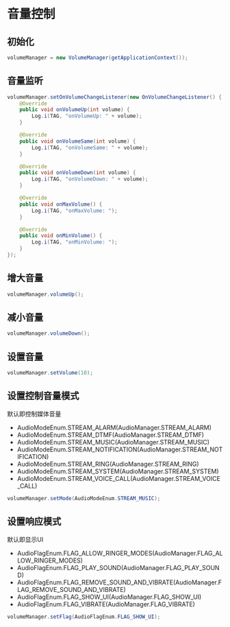 # 音量控制

## 初始化

``` java
volumeManager = new VolumeManager(getApplicationContext());
```

## 音量监听

``` java
volumeManager.setOnVolumeChangeListener(new OnVolumeChangeListener() {
    @Override
    public void onVolumeUp(int volume) {
        Log.i(TAG, "onVolumeUp: " + volume);
    }

    @Override
    public void onVolumeSame(int volume) {
        Log.i(TAG, "onVolumeSame: " + volume);
    }

    @Override
    public void onVolumeDown(int volume) {
        Log.i(TAG, "onVolumeDown: " + volume);
    }

    @Override
    public void onMaxVolume() {
        Log.i(TAG, "onMaxVolume: ");
    }

    @Override
    public void onMinVolume() {
        Log.i(TAG, "onMinVolume: ");
    }
});
```

## 增大音量
``` java
volumeManager.volumeUp();
```

## 减小音量
``` java
volumeManager.volumeDown();
```

## 设置音量
``` java
volumeManager.setVolume(10);
```

## 设置控制音量模式

默认即控制媒体音量

- AudioModeEnum.STREAM_ALARM(AudioManager.STREAM_ALARM)
- AudioModeEnum.STREAM_DTMF(AudioManager.STREAM_DTMF)
- AudioModeEnum.STREAM_MUSIC(AudioManager.STREAM_MUSIC)
- AudioModeEnum.STREAM_NOTIFICATION(AudioManager.STREAM_NOTIFICATION)
- AudioModeEnum.STREAM_RING(AudioManager.STREAM_RING)
- AudioModeEnum.STREAM_SYSTEM(AudioManager.STREAM_SYSTEM)
- AudioModeEnum.STREAM_VOICE_CALL(AudioManager.STREAM_VOICE_CALL)

``` java
volumeManager.setMode(AudioModeEnum.STREAM_MUSIC);
```

## 设置响应模式

默认即显示UI

- AudioFlagEnum.FLAG_ALLOW_RINGER_MODES(AudioManager.FLAG_ALLOW_RINGER_MODES)
- AudioFlagEnum.FLAG_PLAY_SOUND(AudioManager.FLAG_PLAY_SOUND)
- AudioFlagEnum.FLAG_REMOVE_SOUND_AND_VIBRATE(AudioManager.FLAG_REMOVE_SOUND_AND_VIBRATE)
- AudioFlagEnum.FLAG_SHOW_UI(AudioManager.FLAG_SHOW_UI)
- AudioFlagEnum.FLAG_VIBRATE(AudioManager.FLAG_VIBRATE)

``` java
volumeManager.setFlag(AudioFlagEnum.FLAG_SHOW_UI);
```